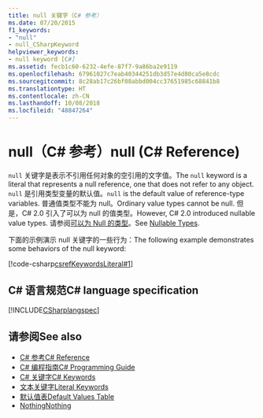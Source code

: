 ```yaml
---
title: null 关键字（C# 参考）
ms.date: 07/20/2015
f1_keywords:
- "null"
- null_CSharpKeyword
helpviewer_keywords:
- null keyword [C#]
ms.assetid: fecb1c60-6232-4efe-87f7-9a86ba2e9119
ms.openlocfilehash: 67961027c7eab40344251db3d57e4d80ca5e8cdc
ms.sourcegitcommit: 8c28ab17c26bf08abbd004cc37651985c68841b8
ms.translationtype: HT
ms.contentlocale: zh-CN
ms.lasthandoff: 10/08/2018
ms.locfileid: "48847264"
---
```

# <a name="null-c-reference"></a><span data-ttu-id="bac77-102">null（C# 参考）</span><span class="sxs-lookup"><span data-stu-id="bac77-102">null (C# Reference)</span></span>

<span data-ttu-id="bac77-103">`null` 关键字是表示不引用任何对象的空引用的文字值。</span><span class="sxs-lookup"><span data-stu-id="bac77-103">The `null` keyword is a literal that represents a null reference, one that does not refer to any object.</span></span> <span data-ttu-id="bac77-104">`null` 是引用类型变量的默认值。</span><span class="sxs-lookup"><span data-stu-id="bac77-104">`null` is the default value of reference-type variables.</span></span> <span data-ttu-id="bac77-105">普通值类型不能为 null。</span><span class="sxs-lookup"><span data-stu-id="bac77-105">Ordinary value types cannot be null.</span></span> <span data-ttu-id="bac77-106">但是，C# 2.0 引入了可以为 null 的值类型。</span><span class="sxs-lookup"><span data-stu-id="bac77-106">However, C# 2.0 introduced nullable value types.</span></span> <span data-ttu-id="bac77-107">请参阅[可以为 Null 的类型](../../programming-guide/nullable-types/index.md)。</span><span class="sxs-lookup"><span data-stu-id="bac77-107">See [Nullable Types](../../programming-guide/nullable-types/index.md).</span></span>

<span data-ttu-id="bac77-108">下面的示例演示 null 关键字的一些行为：</span><span class="sxs-lookup"><span data-stu-id="bac77-108">The following example demonstrates some behaviors of the null keyword:</span></span>

[!code-csharp[csrefKeywordsLiteral#1](~/samples/snippets/csharp/VS_Snippets_VBCSharp/csrefKeywordsLiteral/CS/csrefKeywordsLiteral.cs#1)]

## <a name="c-language-specification"></a><span data-ttu-id="bac77-109">C# 语言规范</span><span class="sxs-lookup"><span data-stu-id="bac77-109">C# language specification</span></span>

[!INCLUDE[CSharplangspec](~/includes/csharplangspec-md.md)]

## <a name="see-also"></a><span data-ttu-id="bac77-110">请参阅</span><span class="sxs-lookup"><span data-stu-id="bac77-110">See also</span></span>

- [<span data-ttu-id="bac77-111">C# 参考</span><span class="sxs-lookup"><span data-stu-id="bac77-111">C# Reference</span></span>](../../language-reference/index.md)
- [<span data-ttu-id="bac77-112">C# 编程指南</span><span class="sxs-lookup"><span data-stu-id="bac77-112">C# Programming Guide</span></span>](../../programming-guide/index.md)
- [<span data-ttu-id="bac77-113">C# 关键字</span><span class="sxs-lookup"><span data-stu-id="bac77-113">C# Keywords</span></span>](index.md)
- [<span data-ttu-id="bac77-114">文本关键字</span><span class="sxs-lookup"><span data-stu-id="bac77-114">Literal Keywords</span></span>](literal-keywords.md)
- [<span data-ttu-id="bac77-115">默认值表</span><span class="sxs-lookup"><span data-stu-id="bac77-115">Default Values Table</span></span>](default-values-table.md)
- [<span data-ttu-id="bac77-116">Nothing</span><span class="sxs-lookup"><span data-stu-id="bac77-116">Nothing</span></span>](../../../visual-basic/language-reference/nothing.md)